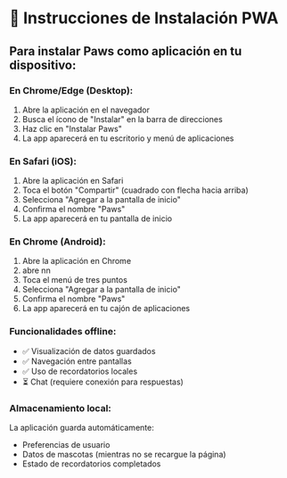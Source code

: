 # 📱 Instrucciones de Instalación PWA

## Para instalar Paws como aplicación en tu dispositivo:

### En Chrome/Edge (Desktop):
1. Abre la aplicación en el navegador
2. Busca el ícono de "Instalar" en la barra de direcciones
3. Haz clic en "Instalar Paws"
4. La app aparecerá en tu escritorio y menú de aplicaciones

### En Safari (iOS):
1. Abre la aplicación en Safari
2. Toca el botón "Compartir" (cuadrado con flecha hacia arriba)
3. Selecciona "Agregar a la pantalla de inicio"
4. Confirma el nombre "Paws"
5. La app aparecerá en tu pantalla de inicio

### En Chrome (Android):
1. Abre la aplicación en Chrome
2. abre nn
2. Toca el menú de tres puntos
3. Selecciona "Agregar a la pantalla de inicio"
4. Confirma el nombre "Paws"
5. La app aparecerá en tu cajón de aplicaciones

### Funcionalidades offline:
- ✅ Visualización de datos guardados
- ✅ Navegación entre pantallas
- ✅ Uso de recordatorios locales
- ⏳ Chat (requiere conexión para respuestas)

### Almacenamiento local:
La aplicación guarda automáticamente:
- Preferencias de usuario
- Datos de mascotas (mientras no se recargue la página)
- Estado de recordatorios completados
